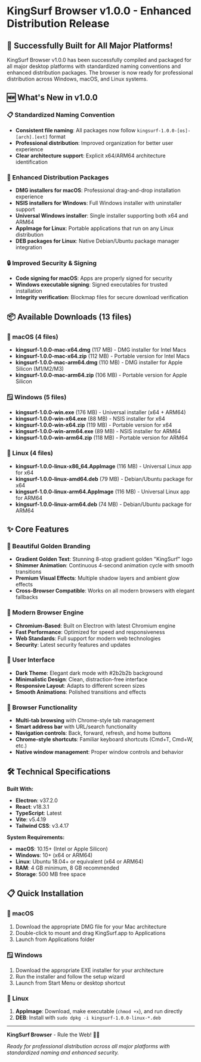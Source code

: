 # KingSurf Browser v1.0.0 - Enhanced Distribution Release

## 🎉 Successfully Built for All Major Platforms!

KingSurf Browser v1.0.0 has been successfully compiled and packaged for all major desktop platforms with standardized naming conventions and enhanced distribution packages. The browser is now ready for professional distribution across Windows, macOS, and Linux systems.

## 🆕 What's New in v1.0.0

### 📋 Standardized Naming Convention
- **Consistent file naming**: All packages now follow `kingsurf-1.0.0-[os]-[arch].[ext]` format
- **Professional distribution**: Improved organization for better user experience
- **Clear architecture support**: Explicit x64/ARM64 architecture identification

### 🚀 Enhanced Distribution Packages
- **DMG installers for macOS**: Professional drag-and-drop installation experience
- **NSIS installers for Windows**: Full Windows installer with uninstaller support
- **Universal Windows installer**: Single installer supporting both x64 and ARM64
- **AppImage for Linux**: Portable applications that run on any Linux distribution
- **DEB packages for Linux**: Native Debian/Ubuntu package manager integration

### 🔒 Improved Security & Signing
- **Code signing for macOS**: Apps are properly signed for security
- **Windows executable signing**: Signed executables for trusted installation
- **Integrity verification**: Blockmap files for secure download verification

## 📦 Available Downloads (13 files)

### 🍎 macOS (4 files)
- **kingsurf-1.0.0-mac-x64.dmg** (117 MB) - DMG installer for Intel Macs
- **kingsurf-1.0.0-mac-x64.zip** (112 MB) - Portable version for Intel Macs
- **kingsurf-1.0.0-mac-arm64.dmg** (110 MB) - DMG installer for Apple Silicon (M1/M2/M3)
- **kingsurf-1.0.0-mac-arm64.zip** (106 MB) - Portable version for Apple Silicon

### 🪟 Windows (5 files)
- **kingsurf-1.0.0-win.exe** (176 MB) - Universal installer (x64 + ARM64)
- **kingsurf-1.0.0-win-x64.exe** (88 MB) - NSIS installer for x64
- **kingsurf-1.0.0-win-x64.zip** (119 MB) - Portable version for x64
- **kingsurf-1.0.0-win-arm64.exe** (89 MB) - NSIS installer for ARM64
- **kingsurf-1.0.0-win-arm64.zip** (118 MB) - Portable version for ARM64

### 🐧 Linux (4 files)
- **kingsurf-1.0.0-linux-x86_64.AppImage** (116 MB) - Universal Linux app for x64
- **kingsurf-1.0.0-linux-amd64.deb** (79 MB) - Debian/Ubuntu package for x64
- **kingsurf-1.0.0-linux-arm64.AppImage** (116 MB) - Universal Linux app for ARM64
- **kingsurf-1.0.0-linux-arm64.deb** (74 MB) - Debian/Ubuntu package for ARM64

## ✨ Core Features

### 🌟 Beautiful Golden Branding
- **Gradient Golden Text**: Stunning 8-stop gradient golden "KingSurf" logo
- **Shimmer Animation**: Continuous 4-second animation cycle with smooth transitions
- **Premium Visual Effects**: Multiple shadow layers and ambient glow effects
- **Cross-Browser Compatible**: Works on all modern browsers with elegant fallbacks

### 🚀 Modern Browser Engine
- **Chromium-Based**: Built on Electron with latest Chromium engine
- **Fast Performance**: Optimized for speed and responsiveness
- **Web Standards**: Full support for modern web technologies
- **Security**: Latest security features and updates

### 🎨 User Interface
- **Dark Theme**: Elegant dark mode with #2b2b2b background
- **Minimalistic Design**: Clean, distraction-free interface
- **Responsive Layout**: Adapts to different screen sizes
- **Smooth Animations**: Polished transitions and effects

### 🔧 Browser Functionality
- **Multi-tab browsing** with Chrome-style tab management
- **Smart address bar** with URL/search functionality
- **Navigation controls**: Back, forward, refresh, and home buttons
- **Chrome-style shortcuts**: Familiar keyboard shortcuts (Cmd+T, Cmd+W, etc.)
- **Native window management**: Proper window controls and behavior

## 🛠 Technical Specifications

**Built With:**
- **Electron**: v37.2.0
- **React**: v18.3.1
- **TypeScript**: Latest
- **Vite**: v5.4.19
- **Tailwind CSS**: v3.4.17

**System Requirements:**
- **macOS**: 10.15+ (Intel or Apple Silicon)
- **Windows**: 10+ (x64 or ARM64)
- **Linux**: Ubuntu 18.04+ or equivalent (x64 or ARM64)
- **RAM**: 4 GB minimum, 8 GB recommended
- **Storage**: 500 MB free space

## 📋 Quick Installation

### 🍎 macOS
1. Download the appropriate DMG file for your Mac architecture
2. Double-click to mount and drag KingSurf.app to Applications
3. Launch from Applications folder

### 🪟 Windows
1. Download the appropriate EXE installer for your architecture
2. Run the installer and follow the setup wizard
3. Launch from Start Menu or desktop shortcut

### 🐧 Linux
1. **AppImage**: Download, make executable (`chmod +x`), and run directly
2. **DEB**: Install with `sudo dpkg -i kingsurf-1.0.0-linux-*.deb`

---

**KingSurf Browser** - Rule the Web! 👑🌊

*Ready for professional distribution across all major platforms with standardized naming and enhanced security.*
